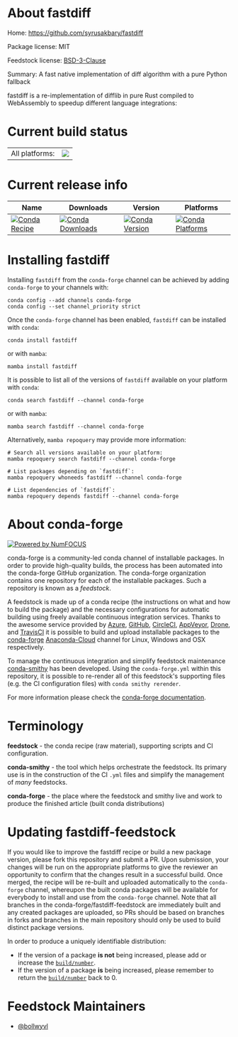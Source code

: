 About fastdiff
==============

Home: https://github.com/syrusakbary/fastdiff

Package license: MIT

Feedstock license: [BSD-3-Clause](https://github.com/conda-forge/fastdiff-feedstock/blob/master/LICENSE.txt)

Summary: A fast native implementation of diff algorithm with a pure Python fallback

fastdiff is a re-implementation of difflib in pure Rust compiled to
WebAssembly to speedup different language integrations:


Current build status
====================


<table><tr><td>All platforms:</td>
    <td>
      <a href="https://dev.azure.com/conda-forge/feedstock-builds/_build/latest?definitionId=7117&branchName=master">
        <img src="https://dev.azure.com/conda-forge/feedstock-builds/_apis/build/status/fastdiff-feedstock?branchName=master">
      </a>
    </td>
  </tr>
</table>

Current release info
====================

| Name | Downloads | Version | Platforms |
| --- | --- | --- | --- |
| [![Conda Recipe](https://img.shields.io/badge/recipe-fastdiff-green.svg)](https://anaconda.org/conda-forge/fastdiff) | [![Conda Downloads](https://img.shields.io/conda/dn/conda-forge/fastdiff.svg)](https://anaconda.org/conda-forge/fastdiff) | [![Conda Version](https://img.shields.io/conda/vn/conda-forge/fastdiff.svg)](https://anaconda.org/conda-forge/fastdiff) | [![Conda Platforms](https://img.shields.io/conda/pn/conda-forge/fastdiff.svg)](https://anaconda.org/conda-forge/fastdiff) |

Installing fastdiff
===================

Installing `fastdiff` from the `conda-forge` channel can be achieved by adding `conda-forge` to your channels with:

```
conda config --add channels conda-forge
conda config --set channel_priority strict
```

Once the `conda-forge` channel has been enabled, `fastdiff` can be installed with `conda`:

```
conda install fastdiff
```

or with `mamba`:

```
mamba install fastdiff
```

It is possible to list all of the versions of `fastdiff` available on your platform with `conda`:

```
conda search fastdiff --channel conda-forge
```

or with `mamba`:

```
mamba search fastdiff --channel conda-forge
```

Alternatively, `mamba repoquery` may provide more information:

```
# Search all versions available on your platform:
mamba repoquery search fastdiff --channel conda-forge

# List packages depending on `fastdiff`:
mamba repoquery whoneeds fastdiff --channel conda-forge

# List dependencies of `fastdiff`:
mamba repoquery depends fastdiff --channel conda-forge
```


About conda-forge
=================

[![Powered by
NumFOCUS](https://img.shields.io/badge/powered%20by-NumFOCUS-orange.svg?style=flat&colorA=E1523D&colorB=007D8A)](https://numfocus.org)

conda-forge is a community-led conda channel of installable packages.
In order to provide high-quality builds, the process has been automated into the
conda-forge GitHub organization. The conda-forge organization contains one repository
for each of the installable packages. Such a repository is known as a *feedstock*.

A feedstock is made up of a conda recipe (the instructions on what and how to build
the package) and the necessary configurations for automatic building using freely
available continuous integration services. Thanks to the awesome service provided by
[Azure](https://azure.microsoft.com/en-us/services/devops/), [GitHub](https://github.com/),
[CircleCI](https://circleci.com/), [AppVeyor](https://www.appveyor.com/),
[Drone](https://cloud.drone.io/welcome), and [TravisCI](https://travis-ci.com/)
it is possible to build and upload installable packages to the
[conda-forge](https://anaconda.org/conda-forge) [Anaconda-Cloud](https://anaconda.org/)
channel for Linux, Windows and OSX respectively.

To manage the continuous integration and simplify feedstock maintenance
[conda-smithy](https://github.com/conda-forge/conda-smithy) has been developed.
Using the ``conda-forge.yml`` within this repository, it is possible to re-render all of
this feedstock's supporting files (e.g. the CI configuration files) with ``conda smithy rerender``.

For more information please check the [conda-forge documentation](https://conda-forge.org/docs/).

Terminology
===========

**feedstock** - the conda recipe (raw material), supporting scripts and CI configuration.

**conda-smithy** - the tool which helps orchestrate the feedstock.
                   Its primary use is in the construction of the CI ``.yml`` files
                   and simplify the management of *many* feedstocks.

**conda-forge** - the place where the feedstock and smithy live and work to
                  produce the finished article (built conda distributions)


Updating fastdiff-feedstock
===========================

If you would like to improve the fastdiff recipe or build a new
package version, please fork this repository and submit a PR. Upon submission,
your changes will be run on the appropriate platforms to give the reviewer an
opportunity to confirm that the changes result in a successful build. Once
merged, the recipe will be re-built and uploaded automatically to the
`conda-forge` channel, whereupon the built conda packages will be available for
everybody to install and use from the `conda-forge` channel.
Note that all branches in the conda-forge/fastdiff-feedstock are
immediately built and any created packages are uploaded, so PRs should be based
on branches in forks and branches in the main repository should only be used to
build distinct package versions.

In order to produce a uniquely identifiable distribution:
 * If the version of a package **is not** being increased, please add or increase
   the [``build/number``](https://docs.conda.io/projects/conda-build/en/latest/resources/define-metadata.html#build-number-and-string).
 * If the version of a package **is** being increased, please remember to return
   the [``build/number``](https://docs.conda.io/projects/conda-build/en/latest/resources/define-metadata.html#build-number-and-string)
   back to 0.

Feedstock Maintainers
=====================

* [@bollwyvl](https://github.com/bollwyvl/)

